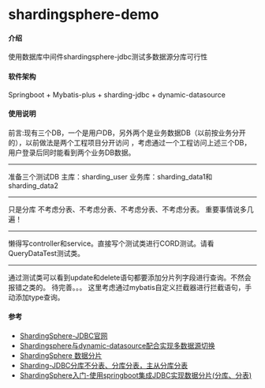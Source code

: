 # shardingsphere-demo

#### 介绍
使用数据库中间件shardingsphere-jdbc测试多数据源分库可行性

#### 软件架构
Springboot + Mybatis-plus + sharding-jdbc + dynamic-datasource

#### 使用说明
前言:现有三个DB，一个是用户DB，另外两个是业务数据DB（以前按业务分开的），以前做法是两个工程项目分开访问
，考虑通过一个工程访问上述三个DB，用户登录后同时能看到两个业务DB数据。
___
准备三个测试DB
主库：sharding_user
业务库：sharding_data1和sharding_data2
___
只是分库
不考虑分表、不考虑分表、不考虑分表、不考虑分表。
重要事情说多几遍！
___
懒得写controller和service。直接写个测试类进行CORD测试。请看QueryDataTest测试类。

___

通过测试类可以看到update和delete语句都要添加分片列字段进行查询。不然会报错之类的。
待完善。。。
这里考虑通过mybatis自定义拦截器进行拦截语句，手动添加type查询。
#### 参考

* [ShardingSphere-JDBC官网](https://shardingsphere.apache.org/document/current/cn/quick-start/shardingsphere-jdbc-quick-start/)
* [Shardingsphere与dynamic-datasource配合实现多数据源切换](https://www.jianshu.com/p/0bf72d112522)
* [ShardingSphere 数据分片](https://blog.csdn.net/weixin_38003389/article/details/90518112)
* [Sharding-JDBC分库不分表、分库分表，主从分库分表](https://blog.csdn.net/u022812849/article/details/111768885)
* [ShardingSphere入门-使用springboot集成JDBC实现数据分片(分库、分表)](https://blog.csdn.net/zjh19961213/article/details/108515357)